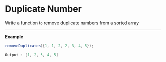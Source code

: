 # Duplicate Number

Write a function to remove duplicate numbers from a sorted array

---

__Example__

```java
removeDuplicates({1, 1, 2, 2, 3, 4, 5});

Output : [1, 2, 3, 4, 5]
```
